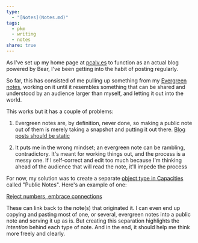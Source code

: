 ```yaml
---
type:
  - "[Notes](Notes.md)"
tags:
  - pkm
  - writing
  - notes
share: true
---
```


As I've set up my home page at [pcalv.es](https://pcalv.es) to function as an actual blog powered by Bear, I've been getting into the habit of posting regularly.

So far, this has consisted of me pulling up something from my [Evergreen notes](./Evergreen%20notes.md), working on it until it resembles something that can be shared and understood by an audience larger than myself, and letting it out into the world.

This works but it has a couple of problems:

1. Evergreen notes are, by definition, never done, so making a public note out of them is merely taking a snapshot and putting it out there. [Blog posts should be static](../Blog%20posts%20should%20be%20static.md)

2. It puts me in the wrong mindset; an evergreen note can be rambling, contradictory. It's meant for working things out, and the process is a messy one. If I self-correct and edit too much because I'm thinking ahead of the audience that will read the note, it'll impede the process

For now, my solution was to create a separate [object type in Capacities](https://capacities.io/content-types) called "Public Notes". Here's an example of one:

[Reject numbers, embrace connections](../Reject%20numbers,%20embrace%20connections.md)

These can link back to the note(s) that originated it. I can even end up copying and pasting most of one, or several, evergreen notes into a public note and serving it up as is. But creating this separation highlights the *intention* behind each type of note. And in the end, it should help me think more freely and clearly.

